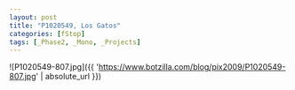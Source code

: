 ```yaml
---
layout: post
title: "P1020549, Los Gatos"
categories: [fStop]
tags: [_Phase2, _Mono, _Projects]
---
```



![P1020549-807.jpg]({{ 'https://www.botzilla.com/blog/pix2009/P1020549-807.jpg' | absolute_url }})


